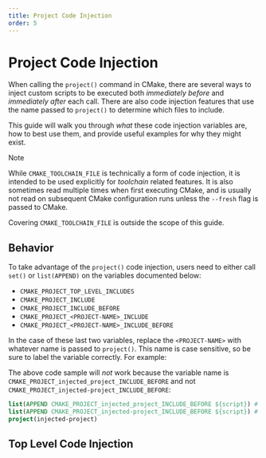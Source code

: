 ```yaml
---
title: Project Code Injection
order: 5
---
```


# Project Code Injection

When calling the `project()` command in CMake, there are several ways to inject
custom scripts to be executed both *immediately before* and *immediately after*
each call. There are also code injection features that use the name passed to
`project()` to determine which files to include.

This guide will walk you through *what* these code injection variables are, how
to best use them, and provide useful examples for why they might exist.

> [!NOTE]
> While `CMAKE_TOOLCHAIN_FILE` is technically a form of code injection, it is
> intended to be used explicitly for *toolchain* related features. It is also
> sometimes read multiple times when first executing CMake, and is usually not
> read on subsequent CMake configuration runs unless the `--fresh` flag is
> passed to CMake.
>
> Covering `CMAKE_TOOLCHAIN_FILE` is outside the scope of this guide.
## Behavior

To take advantage of the `project()` code injection, users need to either call
`set()` or `list(APPEND)` on the variables documented below:

 - `CMAKE_PROJECT_TOP_LEVEL_INCLUDES`
 - `CMAKE_PROJECT_INCLUDE`
 - `CMAKE_PROJECT_INCLUDE_BEFORE`
 - `CMAKE_PROJECT_<PROJECT-NAME>_INCLUDE`
 - `CMAKE_PROJECT_<PROJECT-NAME>_INCLUDE_BEFORE`

In the case of these last two variables, replace the `<PROJECT-NAME>` with
whatever name is passed to `project()`. This name is case sensitive, so be sure
to label the variable correctly. For example:

The above code sample will *not* work because the variable name is
`CMAKE_PROJECT_injected_project_INCLUDE_BEFORE` and not
`CMAKE_PROJECT_injected-project_INCLUDE_BEFORE`:

```cmake
list(APPEND CMAKE_PROJECT_injected_project_INCLUDE_BEFORE ${script}) # [!code --]
list(APPEND CMAKE_PROJECT_injected-project_INCLUDE_BEFORE ${script}) # [!code ++]
project(injected-project)
```

## Top Level Code Injection
